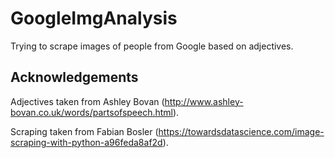 # GoogleImgAnalysis
Trying to scrape images of people from Google based on adjectives.

## Acknowledgements

Adjectives taken from Ashley Bovan (http://www.ashley-bovan.co.uk/words/partsofspeech.html).

Scraping taken from Fabian Bosler (https://towardsdatascience.com/image-scraping-with-python-a96feda8af2d).
